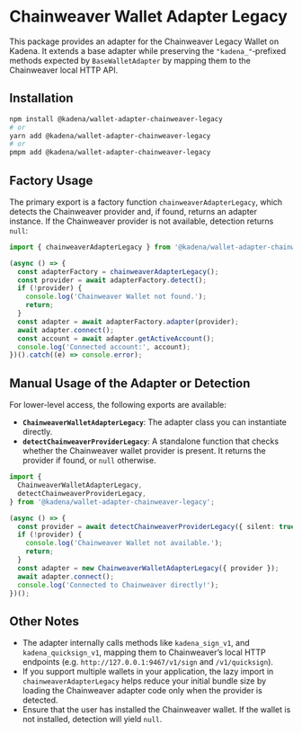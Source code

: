 # Chainweaver Wallet Adapter Legacy

This package provides an adapter for the Chainweaver Legacy Wallet on Kadena. It
extends a base adapter while preserving the `"kadena_"`‑prefixed methods
expected by `BaseWalletAdapter` by mapping them to the Chainweaver local HTTP
API.

## Installation

```bash
npm install @kadena/wallet-adapter-chainweaver-legacy
# or
yarn add @kadena/wallet-adapter-chainweaver-legacy
# or
pmpm add @kadena/wallet-adapter-chainweaver-legacy
```

## Factory Usage

The primary export is a factory function `chainweaverAdapterLegacy`, which
detects the Chainweaver provider and, if found, returns an adapter instance. If
the Chainweaver provider is not available, detection returns `null`:

```ts
import { chainweaverAdapterLegacy } from '@kadena/wallet-adapter-chainweaver-legacy';

(async () => {
  const adapterFactory = chainweaverAdapterLegacy();
  const provider = await adapterFactory.detect();
  if (!provider) {
    console.log('Chainweaver Wallet not found.');
    return;
  }
  const adapter = await adapterFactory.adapter(provider);
  await adapter.connect();
  const account = await adapter.getActiveAccount();
  console.log('Connected account:', account);
})().catch((e) => console.error);
```

## Manual Usage of the Adapter or Detection

For lower-level access, the following exports are available:

- **`ChainweaverWalletAdapterLegacy`**: The adapter class you can instantiate
  directly.
- **`detectChainweaverProviderLegacy`**: A standalone function that checks
  whether the Chainweaver wallet provider is present. It returns the provider if
  found, or `null` otherwise.

```ts
import {
  ChainweaverWalletAdapterLegacy,
  detectChainweaverProviderLegacy,
} from '@kadena/wallet-adapter-chainweaver-legacy';

(async () => {
  const provider = await detectChainweaverProviderLegacy({ silent: true });
  if (!provider) {
    console.log('Chainweaver Wallet not available.');
    return;
  }
  const adapter = new ChainweaverWalletAdapterLegacy({ provider });
  await adapter.connect();
  console.log('Connected to Chainweaver directly!');
})();
```

## Other Notes

- The adapter internally calls methods like `kadena_sign_v1`, and
  `kadena_quicksign_v1`, mapping them to Chainweaver’s local HTTP endpoints
  (e.g. `http://127.0.0.1:9467/v1/sign` and `/v1/quicksign`).
- If you support multiple wallets in your application, the lazy import in
  `chainweaverAdapterLegacy` helps reduce your initial bundle size by loading
  the Chainweaver adapter code only when the provider is detected.
- Ensure that the user has installed the Chainweaver wallet. If the wallet is
  not installed, detection will yield `null`.
